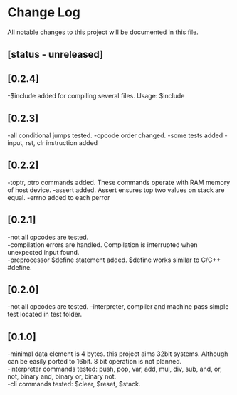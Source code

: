 # Change Log
All notable changes to this project will be documented in this file.

## [status - unreleased]
## [0.2.4]
-$include added for compiling several files. Usage: $include <full path>
## [0.2.3]
-all conditional jumps tested. 
-opcode order changed.
-some tests added
-input, rst, clr instruction added
## [0.2.2]
-toptr, ptro commands added. These commands operate with RAM memory of host device.
-assert added. Assert ensures top two values on stack are equal.
-errno added to each perror

## [0.2.1]
-not all opcodes are tested.  
-compilation errors are handled. Compilation is interrupted when unexpected input found.  
-preprocessor $define statement added. $define works similar to C/C++ #define.  

## [0.2.0]
-not all opcodes are tested.
-interpreter, compiler and machine pass simple test located in test folder. 

## [0.1.0]
-minimal data element is 4 bytes. this project aims 32bit systems. Although can be easily ported to 16bit. 8 bit operation is not planned.  
-interpreter commands tested: push, pop, var, add, mul, div, sub, and, or, not, binary and, binary or, binary not.  
-cli commands tested: $clear, $reset, $stack.   

